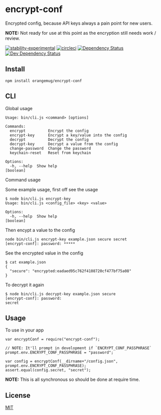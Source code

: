 # encrypt-conf
Encrypted config, because API keys always a pain point for new users.

**NOTE:** Not ready for use at this point as the encryption still needs work / review.

[![stability-experimental](https://img.shields.io/badge/stability-experimental-orange.svg)][stability]
[![circleci](https://circleci.com/gh/orangemug/encrypt-conf.png?style=shield)][circleci]
[![Dependency Status](https://david-dm.org/orangemug/encrypt-conf.svg)][dm-prod]
[![Dev Dependency Status](https://david-dm.org/orangemug/encrypt-conf/dev-status.svg)][dm-dev]

[stability]: https://github.com/orangemug/stability-badges#experimental
[circleci]:  https://circleci.com/gh/orangemug/encrypt-conf
[dm-prod]:   https://david-dm.org/orangemug/encrypt-conf
[dm-dev]:    https://david-dm.org/orangemug/encrypt-conf#info=devDependencies


## Install

    npm install orangemug/encrypt-conf


## CLI
Global usage

    Usage: bin/cli.js <command> [options]

    Commands:
      encrypt          Encrypt the config
      encrypt-key      Encrypt a key/value into the config
      decrypt          Decrypt the config
      decrypt-key      Decrypt a value from the config
      change-password  Change the password
      keychain-reset   Reset from keychain

    Options:
      -h, --help  Show help                                                [boolean]

Command usage


Some example usage, first off see the usage

    $ node bin/cli.js encrypt-key 
    Usage: bin/cli.js <config_file> <key> <value>

    Options:
      -h, --help  Show help                                                [boolean]

Then encypt a value to the config

    node bin/cli.js encrypt-key example.json secure secret
    [encrypt-conf]: password: *****

See the encrypted value in the config

    $ cat example.json 
    {
      "secure": "encrypted:eadaed95c762f4108720cf477bf75a08"
    }

To decrypt it again

    $ node bin/cli.js decrypt-key example.json secure
    [encrypt-conf]: password:  
    secret


## Usage
To use in your app

    var encryptConf = require("encrypt-conf");

    // NOTE: It'll prompt in development if `ENCRYPT_CONF_PASSPHRASE`
    prompt.env.ENCRYPT_CONF_PASSPHRASE = "password";

    var config = encryptConf(__dirname+"/config.json", prompt.env.ENCRYPT_CONF_PASSPHRASE);
    assert.equal(config.secret, "secret");

**NOTE:** This is all synchronous so should be done at require time.


## License
[MIT](LICENSE)

